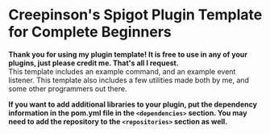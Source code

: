 # Creepinson's Spigot Plugin Template for Complete Beginners
**Thank you for using my plugin template! It is free to use in any of your plugins, just please credit me. That's all I request.**  
This template includes an example command, and an example event listener.
This template also includes a few utilities made both by me, and some other programmers out there.

**If you want to add additional libraries to your plugin,
put the dependency information in the pom.yml file in the `<dependencies>` section.
You may need to add the repository to the `<repositories>` section as well.**
